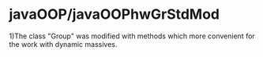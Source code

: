 # javaOOP/javaOOPhwGrStdMod

1)The class "Group" was modified with methods which more convenient for the work with dynamic massives.




